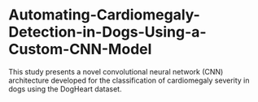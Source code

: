 # Automating-Cardiomegaly-Detection-in-Dogs-Using-a-Custom-CNN-Model
This study presents a novel convolutional neural network (CNN) architecture developed for the classification of cardiomegaly severity in dogs using the DogHeart dataset.
